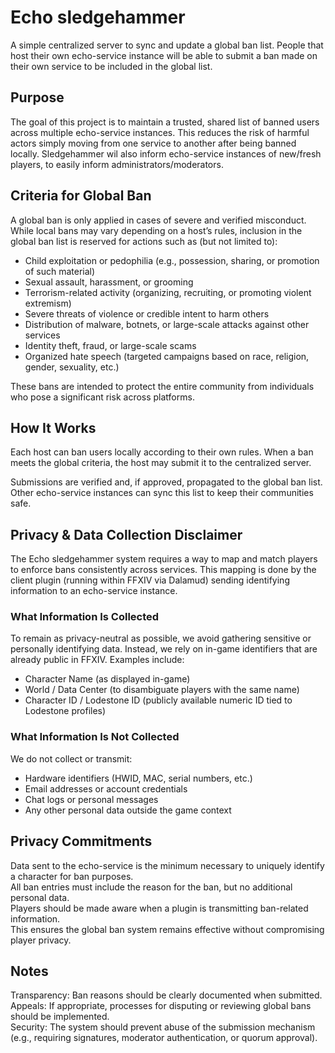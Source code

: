 # Echo sledgehammer

A simple centralized server to sync and update a global ban list.
People that host their own echo-service instance will be able to submit a ban made on their own service to be included in the global list.

## Purpose

The goal of this project is to maintain a trusted, shared list of banned users across multiple echo-service instances.
This reduces the risk of harmful actors simply moving from one service to another after being banned locally.
Sledgehammer wil also inform echo-service instances of new/fresh players, to easily inform administrators/moderators.

## Criteria for Global Ban

A global ban is only applied in cases of severe and verified misconduct.
While local bans may vary depending on a host’s rules, inclusion in the global ban list is reserved for actions such as (but not limited to):

- Child exploitation or pedophilia (e.g., possession, sharing, or promotion of such material)
- Sexual assault, harassment, or grooming
- Terrorism-related activity (organizing, recruiting, or promoting violent extremism)
- Severe threats of violence or credible intent to harm others
- Distribution of malware, botnets, or large-scale attacks against other services
- Identity theft, fraud, or large-scale scams
- Organized hate speech (targeted campaigns based on race, religion, gender, sexuality, etc.)

These bans are intended to protect the entire community from individuals who pose a significant risk across platforms.

## How It Works

Each host can ban users locally according to their own rules.
When a ban meets the global criteria, the host may submit it to the centralized server.

Submissions are verified and, if approved, propagated to the global ban list.
Other echo-service instances can sync this list to keep their communities safe.

## Privacy & Data Collection Disclaimer

The Echo sledgehammer system requires a way to map and match players to enforce bans consistently across services. This mapping is done by the client plugin (running within FFXIV via Dalamud) sending identifying information to an echo-service instance.

### What Information Is Collected

To remain as privacy-neutral as possible, we avoid gathering sensitive or personally identifying data. Instead, we rely on in-game identifiers that are already public in FFXIV. Examples include:
- Character Name (as displayed in-game)
- World / Data Center (to disambiguate players with the same name)
- Character ID / Lodestone ID (publicly available numeric ID tied to Lodestone profiles)

### What Information Is Not Collected

We do not collect or transmit:
- Hardware identifiers (HWID, MAC, serial numbers, etc.)
- Email addresses or account credentials
- Chat logs or personal messages
- Any other personal data outside the game context

## Privacy Commitments

Data sent to the echo-service is the minimum necessary to uniquely identify a character for ban purposes.<br/>
All ban entries must include the reason for the ban, but no additional personal data.<br/>
Players should be made aware when a plugin is transmitting ban-related information.<br/>
This ensures the global ban system remains effective without compromising player privacy.<br/>

## Notes
Transparency: Ban reasons should be clearly documented when submitted.<br/>
Appeals: If appropriate, processes for disputing or reviewing global bans should be implemented.<br/>
Security: The system should prevent abuse of the submission mechanism (e.g., requiring signatures, moderator authentication, or quorum approval).<br/>
